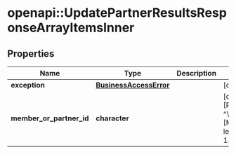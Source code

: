 # openapi::UpdatePartnerResultsResponseArrayItemsInner


## Properties
Name | Type | Description | Notes
------------ | ------------- | ------------- | -------------
**exception** | [**BusinessAccessError**](BusinessAccessError.md) |  | [optional] 
**member_or_partner_id** | **character** |  | [optional] [Pattern: ^\\d+$] [Max. length: 18] 


